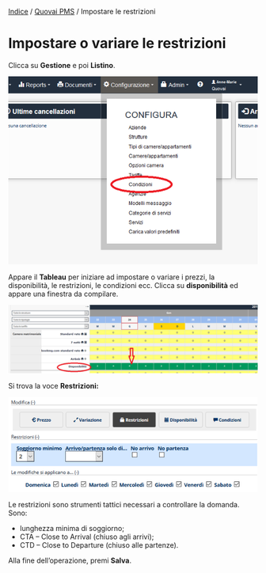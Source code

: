 

[Indice](index.html) / [Quovai PMS](quovai-pms-it.md) / Impostare le restrizioni

# Impostare o variare le restrizioni
 
 Clicca su **Gestione** e poi **Listino**.  

![](images/impostare-prezzi-001.png)

Appare il **Tableau** per iniziare ad impostare o variare i prezzi, la disponibilità, le restrizioni, le condizioni ecc. Clicca su **disponibilità** ed appare una finestra da compilare.

![](images/impostare-restrizioni-001.png)

Si trova la voce **Restrizioni:** 

![](images/impostare-prezzi-004.png)

Le restrizioni sono strumenti tattici necessari a controllare la domanda. Sono: 
 - lunghezza minima di soggiorno;  
 - CTA – Close to Arrival (chiuso agli arrivi);  
 - CTD – Close to Departure (chiuso alle partenze). 
 
Alla fine dell’operazione, premi **Salva**.
